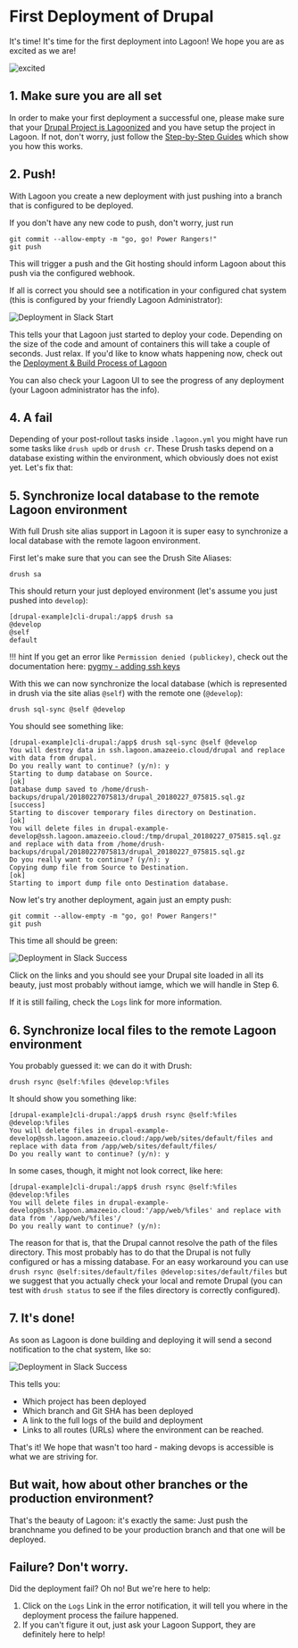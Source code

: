 # First Deployment of Drupal

It's time! It's time for the first deployment into Lagoon! We hope you are as excited as we are!

![excited](https://i.giphy.com/media/7kVRZwYRwF1ok/giphy-downsized.gif)

## 1. Make sure you are all set

In order to make your first deployment a successful one, please make sure that your [Drupal Project is Lagoonized](lagoonize.md) and you have setup the project in Lagoon. If not, don't worry, just follow the [Step-by-Step Guides](../index.md) which show you how this works.

## 2. Push!

With Lagoon you create a new deployment with just pushing into a branch that is configured to be deployed.

If you don't have any new code to push, don't worry, just run

```text
git commit --allow-empty -m "go, go! Power Rangers!"
git push
```

This will trigger a push and the Git hosting should inform Lagoon about this push via the configured webhook.

If all is correct you should see a notification in your configured chat system \(this is configured by your friendly Lagoon Administrator\):

![Deployment in Slack Start](https://github.com/amazeeio/lagoon/tree/03719ed693f774568e4a225aaeb91e67c8ba4854/images/first_deployment_slack_start.jpg)

This tells your that Lagoon just started to deploy your code. Depending on the size of the code and amount of containers this will take a couple of seconds. Just relax. If you'd like to know whats happening now, check out the [Deployment & Build Process of Lagoon](../build_deploy_process.md)

You can also check your Lagoon UI to see the progress of any deployment \(your Lagoon administrator has the info\).

## 4. A fail

Depending of your post-rollout tasks inside `.lagoon.yml` you might have run some tasks like `drush updb` or `drush cr`. These Drush tasks depend on a database existing within the environment, which obviously does not exist yet. Let's fix that:

## 5. Synchronize local database to the remote Lagoon environment

With full Drush site alias support in Lagoon it is super easy to synchronize a local database with the remote lagoon environment.

First let's make sure that you can see the Drush Site Aliases:

```text
drush sa
```

This should return your just deployed environment \(let's assume you just pushed into `develop`\):

```text
[drupal-example]cli-drupal:/app$ drush sa
@develop
@self
default
```

!!! hint If you get an error like `Permission denied (publickey)`, check out the documentation here: [pygmy - adding ssh keys](https://pygmy.readthedocs.io/en/master/usage/#adding-ssh-keys)

With this we can now synchronize the local database \(which is represented in drush via the site alias `@self`\) with the remote one \(`@develop`\):

```text
drush sql-sync @self @develop
```

You should see something like:

```text
[drupal-example]cli-drupal:/app$ drush sql-sync @self @develop
You will destroy data in ssh.lagoon.amazeeio.cloud/drupal and replace with data from drupal.
Do you really want to continue? (y/n): y
Starting to dump database on Source.                                                                              [ok]
Database dump saved to /home/drush-backups/drupal/20180227075813/drupal_20180227_075815.sql.gz               [success]
Starting to discover temporary files directory on Destination.                                                    [ok]
You will delete files in drupal-example-develop@ssh.lagoon.amazeeio.cloud:/tmp/drupal_20180227_075815.sql.gz and replace with data from /home/drush-backups/drupal/20180227075813/drupal_20180227_075815.sql.gz
Do you really want to continue? (y/n): y
Copying dump file from Source to Destination.                                                                     [ok]
Starting to import dump file onto Destination database.
```

Now let's try another deployment, again just an empty push:

```text
git commit --allow-empty -m "go, go! Power Rangers!"
git push
```

This time all should be green:

![Deployment in Slack Success](https://github.com/amazeeio/lagoon/tree/03719ed693f774568e4a225aaeb91e67c8ba4854/images/first_deployment_slack_2nd_success.jpg)

Click on the links and you should see your Drupal site loaded in all its beauty, just most probably without iamge, which we will handle in Step 6.

If it is still failing, check the `Logs` link for more information.

## 6. Synchronize local files to the remote Lagoon environment

You probably guessed it: we can do it with Drush:

```text
drush rsync @self:%files @develop:%files
```

It should show you something like:

```text
[drupal-example]cli-drupal:/app$ drush rsync @self:%files @develop:%files
You will delete files in drupal-example-develop@ssh.lagoon.amazeeio.cloud:/app/web/sites/default/files and replace with data from /app/web/sites/default/files/
Do you really want to continue? (y/n): y
```

In some cases, though, it might not look correct, like here:

```text
[drupal-example]cli-drupal:/app$ drush rsync @self:%files @develop:%files
You will delete files in drupal-example-develop@ssh.lagoon.amazeeio.cloud:'/app/web/%files' and replace with data from '/app/web/%files'/
Do you really want to continue? (y/n):
```

The reason for that is, that the Drupal cannot resolve the path of the files directory. This most probably has to do that the Drupal is not fully configured or has a missing database. For an easy workaround you can use `drush rsync @self:sites/default/files @develop:sites/default/files` but we suggest that you actually check your local and remote Drupal \(you can test with `drush status` to see if the files directory is correctly configured\).

## 7. It's done!

As soon as Lagoon is done building and deploying it will send a second notification to the chat system, like so:

![Deployment in Slack Success](https://github.com/amazeeio/lagoon/tree/03719ed693f774568e4a225aaeb91e67c8ba4854/images/first_deployment_slack_success.jpg)

This tells you:

* Which project has been deployed
* Which branch and Git SHA has been deployed
* A link to the full logs of the build and deployment
* Links to all routes \(URLs\) where the environment can be reached.

That's it! We hope that wasn't too hard - making devops is accessible is what we are striving for.

## But wait, how about other branches or the production environment?

That's the beauty of Lagoon: it's exactly the same: Just push the branchname you defined to be your production branch and that one will be deployed.

## Failure? Don't worry.

Did the deployment fail? Oh no! But we're here to help:

1. Click on the `Logs` Link in the error notification, it will tell you where in the deployment process the failure happened.
2. If you can't figure it out, just ask your Lagoon Support, they are definitely here to help!

